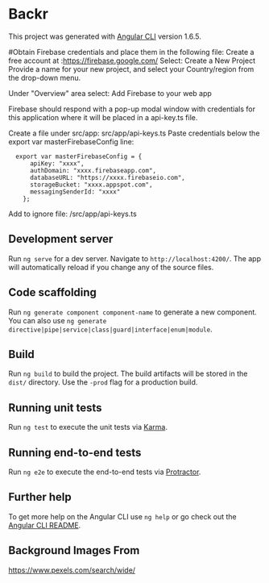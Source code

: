 # Backr

This project was generated with [Angular CLI](https://github.com/angular/angular-cli) version 1.6.5.

#Obtain Firebase credentials and place them in the following file:
  Create a free account at :https://firebase.google.com/
  Select: Create a New Project
  Provide a name for your new project, and select your Country/region from the drop-down menu.

  Under "Overview" area select:
    Add Firebase to your web app

  Firebase should respond with a pop-up modal window with credentials for this application where it will be placed in a api-key.ts file.

  Create a file under src/app: src/app/api-keys.ts
  Paste credentials below the export var masterFirebaseConfig line:

      export var masterFirebaseConfig = {
          apiKey: "xxxx",
          authDomain: "xxxx.firebaseapp.com",
          databaseURL: "https://xxxx.firebaseio.com",
          storageBucket: "xxxx.appspot.com",
          messagingSenderId: "xxxx"
        };

  Add to ignore file:
    /src/app/api-keys.ts


## Development server

Run `ng serve` for a dev server. Navigate to `http://localhost:4200/`. The app will automatically reload if you change any of the source files.

## Code scaffolding

Run `ng generate component component-name` to generate a new component. You can also use `ng generate directive|pipe|service|class|guard|interface|enum|module`.

## Build

Run `ng build` to build the project. The build artifacts will be stored in the `dist/` directory. Use the `-prod` flag for a production build.

## Running unit tests

Run `ng test` to execute the unit tests via [Karma](https://karma-runner.github.io).

## Running end-to-end tests

Run `ng e2e` to execute the end-to-end tests via [Protractor](http://www.protractortest.org/).

## Further help

To get more help on the Angular CLI use `ng help` or go check out the [Angular CLI README](https://github.com/angular/angular-cli/blob/master/README.md).

## Background Images From

https://www.pexels.com/search/wide/
